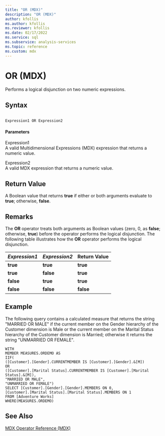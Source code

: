```yaml
---
title: "OR (MDX)"
description: "OR (MDX)"
author: kfollis
ms.author: kfollis
ms.reviewer: kfollis
ms.date: 02/17/2022
ms.service: sql
ms.subservice: analysis-services
ms.topic: reference
ms.custom: mdx
---
```

# OR (MDX)


  Performs a logical disjunction on two numeric expressions.  
  
## Syntax  
  
```  
  
Expression1 OR Expression2   
```  
  
#### Parameters  
 Expression1  
 A valid Multidimensional Expressions (MDX) expression that returns a numeric value.  
  
 Expression2  
 A valid MDX expression that returns a numeric value.  
  
## Return Value  
 A Boolean value that returns **true** if either or both arguments evaluate to **true**; otherwise, **false**.  
  
## Remarks  
 The **OR** operator treats both arguments as Boolean values (zero, 0, as **false**; otherwise, **true**) before the operator performs the logical disjunction. The following table illustrates how the **OR** operator performs the logical disjunction.  
  
|*Expression1*|*Expression2*|Return Value|  
|-------------------|-------------------|------------------|  
|**true**|**true**|**true**|  
|**true**|**false**|**true**|  
|**false**|**true**|**true**|  
|**false**|**false**|**false**|  
  
## Example  
 The following query contains a calculated measure that returns the string "MARRIED OR MALE" if the current member on the Gender hierarchy of the Customer dimension is Male or the current member on the Marital Status hierarchy of the Customer dimension is Married; otherwise it returns the string "UNMARRIED OR FEMALE".  
  
```  
WITH  
MEMBER MEASURES.ORDEMO AS  
IIF(  
([Customer].[Gender].CURRENTMEMBER IS [Customer].[Gender].&[M])  
OR  
([Customer].[Marital Status].CURRENTMEMBER IS [Customer].[Marital Status].&[M]),  
"MARRIED OR MALE",  
"UNMARRIED OR FEMALE")  
SELECT [Customer].[Gender].[Gender].MEMBERS ON 0,  
[Customer].[Marital Status].[Marital Status].MEMBERS ON 1  
FROM [Adventure Works]  
WHERE(MEASURES.ORDEMO)  
```  
  
## See Also  
 [MDX Operator Reference &#40;MDX&#41;](../mdx/mdx-operator-reference-mdx.md)  
  
  
